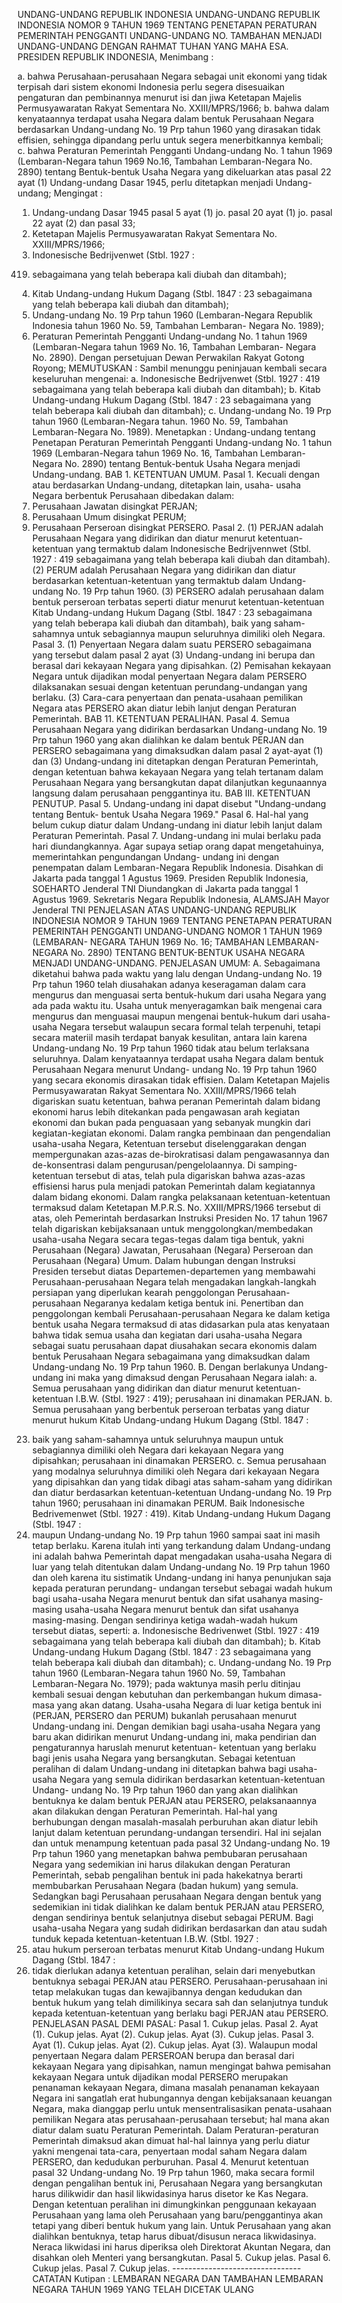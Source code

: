  UNDANG-UNDANG REPUBLIK INDONESIA UNDANG-UNDANG REPUBLIK INDONESIA NOMOR 9 TAHUN 1969 TENTANG PENETAPAN PERATURAN PEMERINTAH PENGGANTI UNDANG-UNDANG NO. TAMBAHAN MENJADI UNDANG-UNDANG
DENGAN RAHMAT TUHAN YANG MAHA ESA. PRESIDEN REPUBLIK INDONESIA,
Menimbang :

a. bahwa Perusahaan-perusahaan Negara sebagai unit ekonomi yang tidak terpisah dari sistem ekonomi Indonesia perlu segera disesuaikan pengaturan dan pembinannya menurut isi dan jiwa Ketetapan Majelis Permusyawaratan Rakyat Sementara No. XXIII/MPRS/1966;
b. bahwa dalam kenyataannya terdapat usaha Negara dalam bentuk Perusahaan Negara berdasarkan Undang-undang No. 19 Prp tahun 1960 yang dirasakan tidak effisien, sehingga dipandang perlu untuk segera menerbitkannya kembali;
c. bahwa Peraturan Pemerintah Pengganti Undang-undang No. 1 tahun 1969 (Lembaran-Negara tahun 1969 No.16, Tambahan Lembaran-Negara No. 2890) tentang Bentuk-bentuk Usaha Negara yang dikeluarkan atas pasal 22 ayat (1) Undang-undang Dasar 1945, perlu ditetapkan menjadi Undang-undang;
Mengingat :

1. Undang-undang Dasar 1945 pasal 5 ayat (1) jo. pasal 20 ayat (1) jo. pasal 22 ayat (2) dan pasal 33;
2. Ketetapan Majelis Permusyawaratan Rakyat Sementara No. XXIII/MPRS/1966;
3. Indonesische Bedrijvenwet (Stbl. 1927 :
419) sebagaimana yang telah beberapa kali diubah dan ditambah);
4. Kitab Undang-undang Hukum Dagang (Stbl. 1847 : 23 sebagaimana yang telah beberapa kali diubah dan ditambah);
5. Undang-undang No. 19 Prp tahun 1960 (Lembaran-Negara Republik Indonesia tahun 1960 No. 59, Tambahan Lembaran- Negara No. 1989);
6. Peraturan Pemerintah Pengganti Undang-undang No. 1 tahun 1969 (Lembaran-Negara tahun 1969 No. 16, Tambahan Lembaran- Negara No. 2890). Dengan persetujuan Dewan Perwakilan Rakyat Gotong Royong;
MEMUTUSKAN :
 Sambil menunggu peninjauan kembali secara keseluruhan mengenai:
a. Indonesische Bedrijvenwet (Stbl. 1927 : 419 sebagaimana yang telah beberapa kali diubah dan ditambah);
b. Kitab Undang-undang Hukum Dagang (Stbl. 1847 : 23 sebagaimana yang telah beberapa kali diubah dan ditambah);
c. Undang-undang No. 19 Prp tahun 1960 (Lembaran-Negara tahun. 1960 No. 59, Tambahan Lembaran-Negara No. 1989). Menetapkan : Undang-undang tentang Penetapan Peraturan Pemerintah Pengganti Undang-undang No. 1 tahun 1969 (Lembaran-Negara tahun 1969 No. 16, Tambahan Lembaran-Negara No. 2890) tentang Bentuk-bentuk Usaha Negara menjadi Undang-undang. BAB 1. KETENTUAN UMUM. Pasal 1. Kecuali dengan atau berdasarkan Undang-undang, ditetapkan lain, usaha- usaha Negara berbentuk Perusahaan dibedakan dalam:
1. Perusahaan Jawatan disingkat PERJAN;
2. Perusahaan Umum disingkat PERUM;
3. Perusahaan Perseroan disingkat PERSERO. Pasal 2.
(1) PERJAN adalah Perusahaan Negara yang didirikan dan diatur menurut ketentuan-ketentuan yang termaktub dalam Indonesische Bedrijvennwet (Stbl. 1927 : 419 sebagaimana yang telah beberapa kali diubah dan ditambah).
(2) PERUM adalah Perusahaan Negara yang didirikan dan diatur berdasarkan ketentuan-ketentuan yang termaktub dalam Undang- undang No. 19 Prp tahun 1960.
(3) PERSERO adalah perusahaan dalam bentuk perseroan terbatas seperti diatur menurut ketentuan-ketentuan Kitab Undang-undang Hukum Dagang (Stbl. 1847 : 23 sebagaimana yang telah beberapa kali diubah dan ditambah), baik yang saham-sahamnya untuk sebagiannya maupun seluruhnya dimiliki oleh Negara. Pasal 3.
(1) Penyertaan Negara dalam suatu PERSERO sebagaimana yang tersebut dalam pasal 2 ayat (3) Undang-undang ini berupa dan berasal dari kekayaan Negara yang dipisahkan.
(2) Pemisahan kekayaan Negara untuk dijadikan modal penyertaan Negara dalam PERSERO dilaksanakan sesuai dengan ketentuan perundang-undangan yang berlaku.
(3) Cara-cara penyertaan dan penata-usahaan pemilikan Negara atas PERSERO akan diatur lebih lanjut dengan Peraturan Pemerintah. BAB 11. KETENTUAN PERALIHAN. Pasal 4. Semua Perusahaan Negara yang didirikan berdasarkan Undang-undang No. 19 Prp tahun 1960 yang akan dialihkan ke dalam bentuk PERJAN dan PERSERO sebagaimana yang dimaksudkan dalam pasal 2 ayat-ayat (1) dan (3) Undang-undang ini ditetapkan dengan Peraturan Pemerintah, dengan ketentuan bahwa kekayaan Negara yang telah tertanam dalam Perusahaan Negara yang bersangkutan dapat dilanjutkan kegunaannya langsung dalam perusahaan penggantinya itu. BAB III. KETENTUAN PENUTUP. Pasal 5. Undang-undang ini dapat disebut "Undang-undang tentang Bentuk- bentuk Usaha Negara 1969." Pasal 6. Hal-hal yang belum cukup diatur dalam Undang-undang ini diatur lebih lanjut dalam Peraturan Pemerintah. Pasal 7. Undang-undang ini mulai berlaku pada hari diundangkannya. Agar supaya setiap orang dapat mengetahuinya, memerintahkan pengundangan Undang- undang ini dengan penempatan dalam Lembaran-Negara Republik Indonesia. Disahkan di Jakarta pada tanggal 1 Agustus 1969. Presiden Republik Indonesia, SOEHARTO Jenderal TNI Diundangkan di Jakarta pada tanggal 1 Agustus 1969. Sekretaris Negara Republik Indonesia, ALAMSJAH Mayor Jenderal TNI PENJELASAN ATAS UNDANG-UNDANG REPUBLIK INDONESIA NOMOR 9 TAHUN 1969 TENTANG PENETAPAN PERATURAN PEMERINTAH PENGGANTI UNDANG-UNDANG NOMOR 1 TAHUN 1969 (LEMBARAN- NEGARA TAHUN 1969 No. 16; TAMBAHAN LEMBARAN- NEGARA No. 2890) TENTANG BENTUK-BENTUK USAHA NEGARA MENJADI UNDANG-UNDANG. PENJELASAN UMUM: A. Sebagaimana diketahui bahwa pada waktu yang lalu dengan Undang-undang No. 19 Prp tahun 1960 telah diusahakan adanya keseragaman dalam cara mengurus dan menguasai serta bentuk-hukum dari usaha Negara yang ada pada waktu itu. Usaha untuk menyeragamkan baik mengenai cara mengurus dan menguasai maupun mengenai bentuk-hukum dari usaha-usaha Negara tersebut walaupun secara formal telah terpenuhi, tetapi secara materiil masih terdapat banyak kesulitan, antara lain karena Undang-undang No. 19 Prp tahun 1960 tidak atau belum terlaksana seluruhnya. Dalam kenyataannya terdapat usaha Negara dalam bentuk Perusahaan Negara menurut Undang- undang No. 19 Prp tahun 1960 yang secara ekonomis dirasakan tidak effisien. Dalam Ketetapan Majelis Permusyawaratan Rakyat Sementara No. XXIII/MPRS/1966 telah digariskan suatu ketentuan, bahwa peranan Pemerintah dalam bidang ekonomi harus lebih ditekankan pada pengawasan arah kegiatan ekonomi dan bukan pada penguasaan yang sebanyak mungkin dari kegiatan-kegiatan ekonomi. Dalam rangka pembinaan dan pengendalian usaha-usaha Negara, Ketentuan tersebut diselenggarakan dengan mempergunakan azas-azas de-birokratisasi dalam pengawasannya dan de-konsentrasi dalam pengurusan/pengelolaannya. Di samping-ketentuan tersebut di atas, telah pula digariskan bahwa azas-azas effisiensi harus pula menjadi patokan Pemerintah dalam kegiatannya dalam bidang ekonomi. Dalam rangka pelaksanaan ketentuan-ketentuan termaksud dalam Ketetapan M.P.R.S. No. XXIII/MPRS/1966 tersebut di atas, oleh Pemerintah berdasarkan Instruksi Presiden No. 17 tahun 1967 telah digariskan kebijaksanaan untuk menggolongkan/membedakan usaha-usaha Negara secara tegas-tegas dalam tiga bentuk, yakni Perusahaan (Negara) Jawatan, Perusahaan (Negara) Perseroan dan Perusahaan (Negara) Umum. Dalam hubungan dengan Instruksi Presiden tersebut diatas Departemen-departemen yang membawahi Perusahaan-perusahaan Negara telah mengadakan langkah-langkah persiapan yang diperlukan kearah penggolongan Perusahaan-perusahaan Negaranya kedalam ketiga bentuk ini. Penertiban dan penggolongan kembali Perusahaan-perusahaan Negara ke dalam ketiga bentuk usaha Negara termaksud di atas didasarkan pula atas kenyataan bahwa tidak semua usaha dan kegiatan dari usaha-usaha Negara sebagai suatu perusahaan dapat diusahakan secara ekonomis dalam bentuk Perusahaan Negara sebagaimana yang dimaksudkan dalam Undang-undang No. 19 Prp tahun 1960. B. Dengan berlakunya Undang-undang ini maka yang dimaksud dengan Perusahaan Negara ialah:
a. Semua perusahaan yang didirikan dan diatur menurut ketentuan-ketentuan I.B.W. (Stbl. 1927 :
419); perusahaan ini dinamakan PERJAN.
b. Semua perusahaan yang berbentuk perseroan terbatas yang diatur menurut hukum Kitab Undang-undang Hukum Dagang (Stbl. 1847 :
23) baik yang saham-sahamnya untuk seluruhnya maupun untuk sebagiannya dimiliki oleh Negara dari kekayaan Negara yang dipisahkan; perusahaan ini dinamakan PERSERO.
c. Semua perusahaan yang modalnya seluruhnya dimiliki oleh Negara dari kekayaan Negara yang dipisahkan dan yang tidak dibagi atas saham-saham yang didirikan dan diatur berdasarkan ketentuan-ketentuan Undang-undang No. 19 Prp tahun 1960; perusahaan ini dinamakan PERUM. Baik Indonesische Bedrivemenwet (Stbl. 1927 :
419). Kitab Undang-undang Hukum Dagang (Stbl. 1947 :
23) maupun Undang-undang No. 19 Prp tahun 1960 sampai saat ini masih tetap berlaku. Karena itulah inti yang terkandung dalam Undang-undang ini adalah bahwa Pemerintah dapat mengadakan usaha-usaha Negara di luar yang telah ditentukan dalam Undang-undang No. 19 Prp tahun 1960 dan oleh karena itu sistimatik Undang-undang ini hanya penunjukan saja kepada peraturan perundang- undangan tersebut sebagai wadah hukum bagi usaha-usaha Negara menurut bentuk dan sifat usahanya masing-masing usaha-usaha Negara menurut bentuk dan sifat usahanya masing-masing. Dengan sendirinya ketiga wadah-wadah hukum tersebut diatas, seperti:
a. Indonesische Bedrivenwet (Stbl. 1927 : 419 sebagaimana yang telah beberapa kali diubah dan ditambah);
b. Kitab Undang-undang Hukum Dagang (Stbl. 1847 : 23 sebagaimana yang telah beberapa kali diubah dan ditambah);
c. Undang-undang No. 19 Prp tahun 1960 (Lembaran-Negara tahun 1960 No. 59, Tambahan Lembaran-Negara No. 1979); pada waktunya masih perlu ditinjau kembali sesuai dengan kebutuhan dan perkembangan hukum dimasa-masa yang akan datang. Usaha-usaha Negara di luar ketiga bentuk ini (PERJAN, PERSERO dan PERUM) bukanlah perusahaan menurut Undang-undang ini. Dengan demikian bagi usaha-usaha Negara yang baru akan didirikan menurut Undang-undang ini, maka pendirian dan pengaturannya haruslah menurut ketentuan- ketentuan yang berlaku bagi jenis usaha Negara yang bersangkutan. Sebagai ketentuan peralihan di dalam Undang-undang ini ditetapkan bahwa bagi usaha-usaha Negara yang semula didirikan berdasarkan ketentuan-ketentuan Undang- undang No. 19 Prp tahun 1960 dan yang akan dialihkan bentuknya ke dalam bentuk PERJAN atau PERSERO, pelaksanaannya akan dilakukan dengan Peraturan Pemerintah. Hal-hal yang berhubungan dengan masalah-masalah perburuhan akan diatur lebih lanjut dalam ketentuan perundang-undangan tersendiri. Hal ini sejalan dan untuk menampung ketentuan pada pasal 32 Undang-undang No. 19 Prp tahun 1960 yang menetapkan bahwa pembubaran perusahaan Negara yang sedemikian ini harus dilakukan dengan Peraturan Pemerintah, sebab pengalihan bentuk ini pada hakekatnya berarti membubarkan Perusahaan Negara (badan hukum) yang semula. Sedangkan bagi Perusahaan perusahaan Negara dengan bentuk yang sedemikian ini tidak dialihkan ke dalam bentuk PERJAN atau PERSERO, dengan sendirinya bentuk selanjutnya disebut sebagai PERUM. Bagi usaha-usaha Negara yang sudah didirikan berdasarkan dan atau sudah tunduk kepada ketentuan-ketentuan I.B.W. (Stbl. 1927 :
419) atau hukum perseroan terbatas menurut Kitab Undang-undang Hukum Dagang (Stbl. 1847 :
23) tidak dierlukan adanya ketentuan peralihan, selain dari menyebutkan bentuknya sebagai PERJAN atau PERSERO. Perusahaan-perusahaan ini tetap melakukan tugas dan kewajibannya dengan kedudukan dan bentuk hukum yang telah dimilikinya secara sah dan selanjutnya tunduk kepada ketentuan-ketentuan yang berlaku bagi PERJAN atau PERSERO. PENJELASAN PASAL DEMI PASAL: Pasal 1. Cukup jelas. Pasal 2. Ayat (1). Cukup jelas. Ayat (2). Cukup jelas. Ayat (3). Cukup jelas. Pasal 3. Ayat (1). Cukup jelas. Ayat (2). Cukup jelas. Ayat (3). Walaupun modal penyertaan Negara dalam PERSEROAN berupa dan berasal dari kekayaan Negara yang dipisahkan, namun mengingat bahwa pemisahan kekayaan Negara untuk dijadikan modal PERSERO merupakan penanaman kekayaan Negara, dimana masalah penanaman kekayaan Negara ini sangatlah erat hubungannya dengan kebijaksanaan keuangan Negara, maka dianggap perlu untuk mensentralisasikan penata-usahaan pemilikan Negara atas perusahaan-perusahaan tersebut; hal mana akan diatur dalam suatu Peraturan Pemerintah. Dalam Peraturan-peraturan Pemerintah dimaksud akan dimuat hal-hal lainnya yang perlu diatur yakni mengenai tata-cara, penyertaan modal saham Negara dalam PERSERO, dan kedudukan perburuhan. Pasal 4. Menurut ketentuan pasal 32 Undang-undang No. 19 Prp tahun 1960, maka secara formil dengan pengalihan bentuk ini, Perusahaan Negara yang bersangkutan harus dilikwidir dan hasil likwidasinya harus disetor ke Kas Negara. Dengan ketentuan peralihan ini dimungkinkan penggunaan kekayaan Perusahaan yang lama oleh Perusahaan yang baru/penggantinya akan tetapi yang diberi bentuk hukum yang lain. Untuk Perusahaan yang akan dialihkan bentuknya, tetap harus dibuat/disusun neraca likwidasinya. Neraca likwidasi ini harus diperiksa oleh Direktorat Akuntan Negara, dan disahkan oleh Menteri yang bersangkutan. Pasal 5. Cukup jelas. Pasal 6. Cukup jelas. Pasal 7. Cukup jelas. -------------------------------- CATATAN Kutipan : LEMBARAN NEGARA DAN TAMBAHAN LEMBARAN NEGARA TAHUN 1969 YANG TELAH DICETAK ULANG